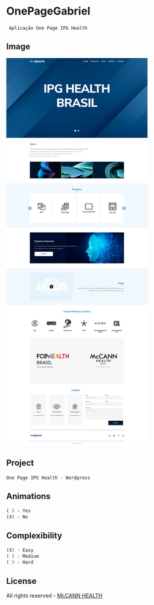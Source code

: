 # OnePageGabriel

```
 Aplicação One Page IPG Health
```

## Image
![Alt text](assets/images/One-Page-Standard.png?raw=true "One_Page_IPG_Health")

## Project

```
One Page IPG Health - Wordpress
```


## Animations

```
( ) - Yes
(X) - No
```


## Complexibility

```
(X) - Easy
( ) - Medium
( ) - Hard
```

## License

All rights reserved - [McCANN HEALTH](http://www.mccannhealth.com/)
